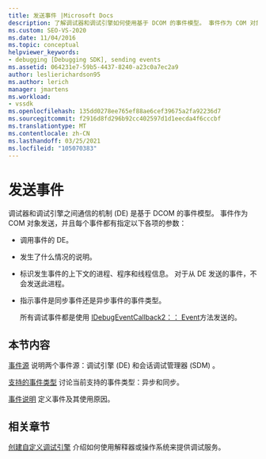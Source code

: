 ```yaml
---
title: 发送事件 |Microsoft Docs
description: 了解调试器和调试引擎如何使用基于 DCOM 的事件模型。 事件作为 COM 对象发送。
ms.custom: SEO-VS-2020
ms.date: 11/04/2016
ms.topic: conceptual
helpviewer_keywords:
- debugging [Debugging SDK], sending events
ms.assetid: 064231e7-59b5-4437-8240-a23c0a7ec2a9
author: leslierichardson95
ms.author: lerich
manager: jmartens
ms.workload:
- vssdk
ms.openlocfilehash: 135dd0278ee765ef88ae6cef39675a2fa92236d7
ms.sourcegitcommit: f2916d8fd296b92cc402597d1d1eecda4f6cccbf
ms.translationtype: MT
ms.contentlocale: zh-CN
ms.lasthandoff: 03/25/2021
ms.locfileid: "105070383"
---
```

# <a name="send-events"></a>发送事件
调试器和调试引擎之间通信的机制 (DE) 是基于 DCOM 的事件模型。 事件作为 COM 对象发送，并且每个事件都有指定以下各项的参数：

- 调用事件的 DE。

- 发生了什么情况的说明。

- 标识发生事件的上下文的进程、程序和线程信息。 对于从 DE 发送的事件，不会发送此进程。

- 指示事件是同步事件还是异步事件的事件类型。

  所有调试事件都是使用 [IDebugEventCallback2：： Event](../../extensibility/debugger/reference/idebugeventcallback2-event.md)方法发送的。

## <a name="in-this-section"></a>本节内容
 [事件源](../../extensibility/debugger/event-sources-visual-studio-sdk.md) 说明两个事件源：调试引擎 (DE) 和会话调试管理器 (SDM) 。

 [支持的事件类型](../../extensibility/debugger/supported-event-types.md) 讨论当前支持的事件类型：异步和同步。

 [事件说明](../../extensibility/debugger/event-descriptions.md) 定义事件及其使用原因。

## <a name="related-sections"></a>相关章节
 [创建自定义调试引擎](../../extensibility/debugger/creating-a-custom-debug-engine.md) 介绍如何使用解释器或操作系统来提供调试服务。
